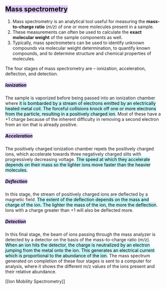 ## **<mark style="background: #D2B3FFA6;">Mass spectrometry</mark>** 
1. Mass spectrometry is an analytical tool useful for measuring the **mass-to-charge ratio** (_m/z_) of one or more molecules present in a sample.  
2. These measurements can often be used to calculate the **exact molecular weight** of the sample components as well. 
3. Typically, mass spectrometers can be used to identify unknown compounds via molecular weight determination, to quantify known compounds, and to determine structure and chemical properties of molecules.

The four stages of mass spectrometry are – ionization, acceleration, deflection, and detection.

##### **<mark style="background: #D2B3FFA6;">Ionization</mark>**
The sample is vaporized before being passed into an ionization chamber where <mark style="background: #ABF7F7A6;">it is bombarded by a stream of electrons emitted by an electrically heated metal coil. The forceful collisions knock off one or more electrons from the particle, resulting in a positively charged ion.</mark> Most of these have a +1 charge because of the inherent difficulty in removing a second electron from an ion that is already positive.

##### **<mark style="background: #D2B3FFA6;">Acceleration</mark>**
The positively charged ionization chamber repels the positively charged ions, which accelerate towards three negatively charged slits with progressively decreasing voltage. <mark style="background: #ABF7F7A6;">The speed at which they accelerate depends on their mass so the lighter ions move faster than the heavier molecules.</mark>

##### **<mark style="background: #D2B3FFA6;">Deflection</mark>**
In this stage, the stream of positively charged ions are deflected by a magnetic field. <mark style="background: #ABF7F7A6;">The extent of the deflection depends on the mass and charge of the ion. The lighter the mass of the ion, the more the deflection</mark>. Ions with a charge greater than +1 will also be deflected more.

##### **<mark style="background: #D2B3FFA6;">Detection</mark>**
In this final stage, the beam of ions passing through the mass analyzer is detected by a detector on the basis of the mass-to-charge ratio (m/z). <mark style="background: #ABF7F7A6;">When an ion hits the detector, the charge is neutralized by an electron jumping from the metal onto the ion. This generates an electrical current which is proportional to the abundance of the ion.</mark> The mass spectrum generated on completion of these four stages is sent to a computer for analysis, where it shows the different m/z values of the ions present and their relative abundance.

[[Ion Mobility Spectrometry]]
